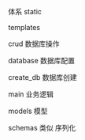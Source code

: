 体系
static  

templates

crud  数据库操作

database  数据库配置

create_db  数据库创建

main  业务逻辑

models  模型

schemas  类似 序列化